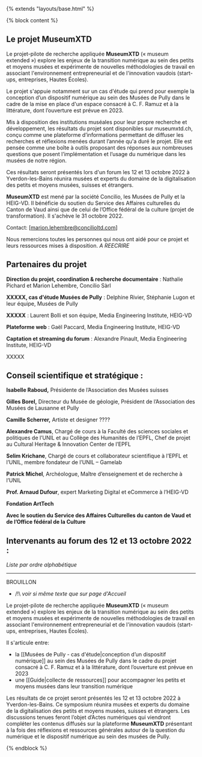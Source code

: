 {% extends "layouts/base.html" %} 

{% block content %}

## Le projet **MuseumXTD** 
Le projet-pilote de recherche appliquée **MuseumXTD** (« museum extended ») explore les enjeux de la transition numérique au sein des petits et moyens musées et expérimente de nouvelles méthodologies de travail en associant l'environnement entrepreneurial et de l'innovation vaudois (start-ups, entreprises, Hautes Écoles).

Le projet s'appuie notamment sur un cas d'étude qui prend pour exemple la conception d’un dispositif numérique au sein des Musées de Pully dans le cadre de la mise en place d'un espace consacré à C. F. Ramuz et à la littérature, dont l’ouverture est prévue en 2023.

Mis à disposition des institutions muséales pour leur propre recherche et développement, les résultats du projet sont disponibles sur museumxtd.ch, conçu comme une plateforme d’informations permettant de diffuser les recherches et réflexions menées durant l’année qu'a duré le projet. Elle est pensée comme une boîte à outils proposant des réponses aux nombreuses questions que posent l’implémentation et l’usage du numérique dans les musées de notre région. 

Ces résultats seront présentés lors d'un forum les 12 et 13 octobre 2022 à Yverdon-les-Bains réunira musées et experts du domaine de la digitalisation des petits et moyens musées, suisses et étrangers.

**MuseumXTD** est mené par la société Concilio, les Musées de Pully et la HEIG-VD. Il bénéficie du soutien du Service des Affaires culturelles du Canton de Vaud ainsi que de celui de l’Office fédéral de la culture (projet de transformation). Il s'achève le 31 octobre 2022.

Contact: [marion.lehembre@concilioltd.com]

Nous remercions toutes les personnes qui nous ont aidé pour ce projet et leurs ressources mises à disposition. *A REECRIRE*

## Partenaires du projet
**Direction du projet, coordination & recherche documentaire** : Nathalie Pichard et Marion Lehembre, Concilio Sàrl

**XXXXX, cas d'étude Musées de Pully** : Delphine Rivier, Stéphanie Lugon et leur équipe, Musées de Pully

**XXXXX** : Laurent Bolli et son équipe, Media Engineering Institute, HEIG-VD

**Plateforme web** : Gaël Paccard, Media Engineering Institute, HEIG-VD

**Captation et streaming du forum**  : Alexandre Pinault, Media Engineering Institute, HEIG-VD

XXXXX

## Conseil scientifique et stratégique :
**Isabelle Raboud,** Présidente de l’Association des Musées suisses

**Gilles Borel,** Directeur du Musée de géologie, Président de l’Association des Musées de Lausanne et Pully

**Camille Scherrer,** Artiste et designer ????

**Alexandre Camus**, Chargé de cours à la Faculté des sciences sociales et politiques de l’UNIL et au Collège des Humanités de l’EPFL, Chef de projet au Cultural Heritage & Innovation Center de l’EPFL

**Selim Krichane**, Chargé de cours et collaborateur scientifique à l’EPFL et l’UNIL, membre fondateur de l’UNIL – Gamelab

**Patrick Michel**, Archéologue, Maître d’enseignement et de recherche à l’UNIL

**Prof. Arnaud Dufour**, expert Marketing Digital et eCommerce à l’HEIG-VD

**Fondation ArtTech**


**Avec le soutien du Service des Affaires Culturelles du canton de Vaud et de l’Office fédéral de la Culture**

## Intervenants au forum des 12 et 13 octobre 2022 :
*Liste par ordre alphabétique*

------------
BROUILLON
- /!\ *voir si même texte que sur page d'Accueil*

 Le projet-pilote de recherche appliquée **MuseumXTD** (« museum extended ») explore les enjeux de la transition numérique au sein des petits et moyens musées et expérimente de nouvelles méthodologies de travail en associant l'environnement entrepreneurial et de l'innovation vaudois (start-ups, entreprises, Hautes Écoles).

Il s'articule entre:  
- la [[Musées de Pully - cas d'étude|conception d’un dispositif numérique]] au sein des Musées de Pully dans le cadre du projet consacré à C. F. Ramuz et à la littérature, dont l’ouverture est prévue en 2023
- une [[Guide|collecte de ressources]] pour accompagner les petits et moyens musées dans leur transition numérique

Les résultats de ce projet seront présentés les 12 et 13 octobre 2022 à Yverdon-les-Bains. Ce symposium réunira musées et experts du domaine de la digitalisation des petits et moyens musées, suisses et étrangers. Les discussions tenues feront l’objet d’Actes numériques qui viendront compléter les contenus diffusés sur la plateforme **MuseumXTD**  présentant à la fois des réflexions et ressources générales autour de la question du numérique et le dispositif numérique au sein des musées de Pully.

{% endblock %}